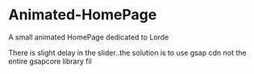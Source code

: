 # Animated-HomePage
A small animated HomePage dedicated to Lorde

There is slight delay in the slider..the solution is to use gsap cdn not the entire gsapcore library fil
